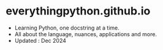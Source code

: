 # everythingpython.github.io

- Learning Python, one docstring at a time.
- All about the language, nuances, applications and more.
- Updated : Dec 2024 
